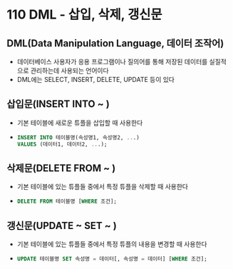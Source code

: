 # 110 DML - 삽입, 삭제, 갱신문

## DML(Data Manipulation Language, 데이터 조작어)

- 데이터베이스 사용자가 응용 프로그램이나 질의어를 통해 저장된 데이터를 실질적으로 관리하는데 사용되는 언어이다
- DML에는 SELECT, INSERT, DELETE, UPDATE 등이 있다



## 삽입문(INSERT INTO ~ )

- 기본 테이블에 새로운 튜플을 삽입할 때 사용한다

- ```SQL
  INSERT INTO 테이블명(속성명1, 속성명2, ...)
  VALUES (데이터1, 데이터2, ...);
  ```



## 삭제문(DELETE FROM ~ )

- 기본 테이블에 있는 튜플들 중에서 특정 튜플을 삭제할 때 사용한다

- ```SQL
  DELETE FROM 테이블명 [WHERE 조건];
  ```



## 갱신문(UPDATE ~ SET ~ )

- 기본 테이블에 있는 튜플들 중에서 특정 튜플의 내용을 변경할 때 사용한다

- ```SQL
  UPDATE 테이블명 SET 속성명 = 데이터[, 속성명 = 데이터] [WHERE 조건];
  ```